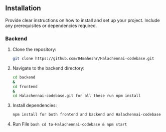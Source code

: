 ## Installation

Provide clear instructions on how to install and set up your project. Include any prerequisites or dependencies required.

### Backend

1. Clone the repository:

    ```bash
    git clone https://github.com/04maheshr/Halachennai-codebase.git
    ```

2. Navigate to the backend directory:

    ```bash
    cd backend
    &
    cd frontend
    &
    cd Halachennai-codebase.git for all these run npm install
    ```

3. Install dependencies:

    ```bash 
    npm install for both frontend and backend and Halachennai-codebase

    ```
4. Run File
       ```bash
      cd to-Halachennai-codebase
      & npm start
       ```
